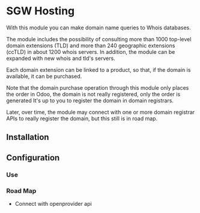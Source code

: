 # SGW Hosting

With this module you can make domain name queries to Whois databases.

The module includes the possibility of consulting more than 1000 top-level domain
extensions (TLD) and more than 240 geographic extensions (ccTLD) in about 1200 whois
servers. In addition, the module can be expanded with new whois and tld's servers.

Each domain extension can be linked to a product, so that, if the domain is available,
it can be purchased.

Note that the domain purchase operation through this module only places the order in
Odoo, the domain is not really registered, only the order is generated It's up to you to
register the domain in domain registrars.

Later, over time, the module may connect with one or more domain registrar APIs to
really register the domain, but this still is in road map.

## Installation

## Configuration

### Use

### Road Map

- Connect with openprovider api
